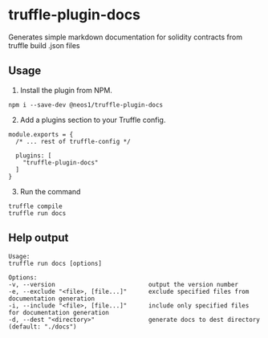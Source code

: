 # truffle-plugin-docs
Generates simple markdown documentation for solidity contracts from truffle build .json files

## Usage
1. Install the plugin from NPM.
```
npm i --save-dev @neos1/truffle-plugin-docs
```
2. Add a plugins section to your Truffle config.
```
module.exports = {
  /* ... rest of truffle-config */

  plugins: [
    "truffle-plugin-docs"
  ]
}
```
3. Run the command
```
truffle compile
truffle run docs
```

## Help output
```
Usage:
truffle run docs [options]

Options:
-v, --version                          output the version number
-e, --exclude "<file>, [file...]"      exclude specified files from documentation generation
-i, --include "<file>, [file...]"      include only specified files for documentation generation
-d, --dest "<directory>"               generate docs to dest directory (default: "./docs")
```